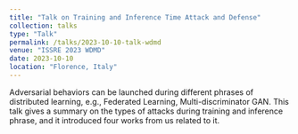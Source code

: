 ```yaml
---
title: "Talk on Training and Inference Time Attack and Defense"
collection: talks
type: "Talk"
permalink: /talks/2023-10-10-talk-wdmd
venue: "ISSRE 2023 WDMD"
date: 2023-10-10
location: "Florence, Italy"
---
```


Adversarial behaviors can be launched during different phrases of distributed learning, e.g., Federated Learning, Multi-discriminator GAN. This talk gives a summary on the types of attacks during training and inference phrase, and it introduced four works from us related to it.